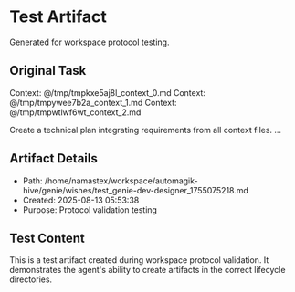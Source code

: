 # Test Artifact

Generated for workspace protocol testing.

## Original Task

Context: @/tmp/tmpkxe5aj8l_context_0.md
Context: @/tmp/tmpywee7b2a_context_1.md
Context: @/tmp/tmpwtlwf6wt_context_2.md

Create a technical plan integrating requirements from all context files.
...

## Artifact Details
- Path: /home/namastex/workspace/automagik-hive/genie/wishes/test_genie-dev-designer_1755075218.md
- Created: 2025-08-13 05:53:38
- Purpose: Protocol validation testing

## Test Content
This is a test artifact created during workspace protocol validation.
It demonstrates the agent's ability to create artifacts in the correct
lifecycle directories.
